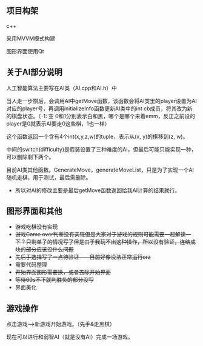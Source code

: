 ## 项目构架

c++

采用MVVM模式构建

图形界面使用Qt

## 关于AI部分说明

人工智能算法主要写在AI类（AI.cpp和AI.h）中

当人走一步棋后，会调用AI中getMove函数，该函数会将AI类里的player设置为AI对应的player号，再调用initializeInfo函数更新AI类中的int cb成员，将其改为新的棋盘状态。（-1: 空 0和1分别表示白和黑，哪个是哪个来着emm，反正之前设的player是0就表示AI要走0这些棋，1也一样）

这个函数返回一个含有4个int(x,y,z,w)的tuple，表示从(x, y)的棋移到(z, w)。

中间的switch(difficulty)是假装设置了三种难度的AI，但最后可能只能实现一种，可以删除剩下两个。

目前AI类其他函数。GenerateMove，generateMoveList，只是为了实现一个AI随机走棋，用于测试，最后需删除。

- 所以对AI的修改主要是最后getMove函数返回给我AI计算的结果就行。

## 图形界面和其他

- ~~游戏吃棋没有实现~~
- ~~游戏Game over判断没有实现但是大家对于游戏的规则可能需要一起解读一下？只剩单子的情况写了但是由于我玩不出这种操作，所以没有验证，连结成块的部分应该没什么问题~~
- ~~先后手选择写了一点待验证——目前好像没法正常运行orz~~
- 需要代码整理
- ~~开始界面图形需要换，或者去除开始界面~~
- ~~等待60s不下就判胜负的部分没写~~
- 界面美化

## 游戏操作

点击游戏—>新游戏开始游戏。（先手&走黑棋）

现在可以进行和弱智AI（就是没有AI）完成一场游戏。